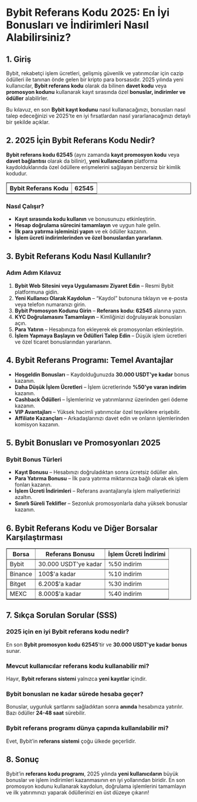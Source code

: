 <h1>Bybit Referans Kodu 2025: En İyi Bonusları ve İndirimleri Nasıl Alabilirsiniz?</h1>
    
<h2>1. Giriş</h2>
<p>Bybit, rekabetçi işlem ücretleri, gelişmiş güvenlik ve yatırımcılar için cazip ödülleri ile tanınan önde gelen bir kripto para borsasıdır. 2025 yılında yeni kullanıcılar, <strong>Bybit referans kodu</strong> olarak da bilinen <strong>davet kodu</strong> veya <strong>promosyon kodunu</strong> kullanarak kayıt sırasında özel <strong>bonuslar, indirimler ve ödüller</strong> alabilirler.</p>
<p>Bu kılavuz, en son <strong>Bybit kayıt kodunu</strong> nasıl kullanacağınızı, bonusları nasıl talep edeceğinizi ve 2025'te en iyi fırsatlardan nasıl yararlanacağınızı detaylı bir şekilde açıklar.</p>
    
<h2>2. 2025 İçin Bybit Referans Kodu Nedir?</h2>
<p><strong>Bybit referans kodu 62545</strong> (aynı zamanda <strong>kayıt promosyon kodu</strong> veya <strong>davet bağlantısı</strong> olarak da bilinir), <strong>yeni kullanıcıların</strong> platforma kaydolduklarında özel ödüllere erişmelerini sağlayan benzersiz bir kimlik kodudur.</p>
    
<table border="1">
        <tr>
            <th>Bybit Referans Kodu</th>
            <th>62545</th>
        </tr>
</table>
    
<h3>Nasıl Çalışır?</h3>
<ul>
    <li><strong>Kayıt sırasında kodu kullanın</strong> ve bonusunuzu etkinleştirin.</li>
    <li><strong>Hesap doğrulama sürecini tamamlayın</strong> ve uygun hale gelin.</li>
    <li><strong>İlk para yatırma işleminizi yapın</strong> ve ek ödüller kazanın.</li>
    <li><strong>İşlem ücreti indirimlerinden ve özel bonuslardan yararlanın</strong>.</li>
</ul>
    
<h2>3. Bybit Referans Kodu Nasıl Kullanılır?</h2>
<h3>Adım Adım Kılavuz</h3>
<ol>
    <li><strong>Bybit Web Sitesini veya Uygulamasını Ziyaret Edin</strong> – Resmi Bybit platformuna gidin.</li>
    <li><strong>Yeni Kullanıcı Olarak Kaydolun</strong> – “Kaydol” butonuna tıklayın ve e-posta veya telefon numaranızı girin.</li>
    <li><strong>Bybit Promosyon Kodunu Girin</strong> – <strong>Referans kodu: 62545</strong> alanına yazın.</li>
    <li><strong>KYC Doğrulamasını Tamamlayın</strong> – Kimliğinizi doğrulayarak bonusları açın.</li>
    <li><strong>Para Yatırın</strong> – Hesabınıza fon ekleyerek ek promosyonları etkinleştirin.</li>
    <li><strong>İşlem Yapmaya Başlayın ve Ödülleri Talep Edin</strong> – Düşük işlem ücretleri ve özel ticaret bonuslarından yararlanın.</li>
</ol>
    
<h2>4. Bybit Referans Programı: Temel Avantajlar</h2>
<ul>
    <li><strong>Hoşgeldin Bonusları</strong> – Kaydolduğunuzda <strong>30.000 USDT'ye kadar</strong> bonus kazanın.</li>
    <li><strong>Daha Düşük İşlem Ücretleri</strong> – İşlem ücretlerinde <strong>%50'ye varan indirim</strong> kazanın.</li>
    <li><strong>Cashback Ödülleri</strong> – İşlemleriniz ve yatırımlarınız üzerinden geri ödeme kazanın.</li>
    <li><strong>VIP Avantajları</strong> – Yüksek hacimli yatırımcılar özel teşviklere erişebilir.</li>
    <li><strong>Affiliate Kazançları</strong> – Arkadaşlarınızı davet edin ve onların işlemlerinden komisyon kazanın.</li>
</ul>
    
<h2>5. Bybit Bonusları ve Promosyonları 2025</h2>
<h3>Bybit Bonus Türleri</h3>
<ul>
    <li><strong>Kayıt Bonusu</strong> – Hesabınızı doğruladıktan sonra ücretsiz ödüller alın.</li>
    <li><strong>Para Yatırma Bonusu</strong> – İlk para yatırma miktarınıza bağlı olarak ek işlem fonları kazanın.</li>
    <li><strong>İşlem Ücreti İndirimleri</strong> – Referans avantajlarıyla işlem maliyetlerinizi azaltın.</li>
    <li><strong>Sınırlı Süreli Teklifler</strong> – Sezonluk promosyonlarla daha yüksek bonuslar kazanın.</li>
</ul>
    
<h2>6. Bybit Referans Kodu ve Diğer Borsalar Karşılaştırması</h2>
<table border="1">
        <tr>
            <th>Borsa</th>
            <th>Referans Bonusu</th>
            <th>İşlem Ücreti İndirimi</th>
        </tr>
        <tr>
            <td>Bybit</td>
            <td>30.000 USDT'ye kadar</td>
            <td>%50 indirim</td>
        </tr>
        <tr>
            <td>Binance</td>
            <td>100$'a kadar</td>
            <td>%10 indirim</td>
        </tr>
        <tr>
            <td>Bitget</td>
            <td>6.200$'a kadar</td>
            <td>%30 indirim</td>
        </tr>
        <tr>
            <td>MEXC</td>
            <td>8.000$'a kadar</td>
            <td>%40 indirim</td>
        </tr>
</table>
    
<h2>7. Sıkça Sorulan Sorular (SSS)</h2>
<h3>2025 için en iyi Bybit referans kodu nedir?</h3>
<p>En son <strong>Bybit promosyon kodu</strong> <strong>62545</strong>'tir ve <strong>30.000 USDT'ye kadar bonus</strong> sunar.</p>
    
<h3>Mevcut kullanıcılar referans kodu kullanabilir mi?</h3>
<p>Hayır, <strong>Bybit referans sistemi</strong> yalnızca <strong>yeni kayıtlar</strong> içindir.</p>
    
<h3>Bybit bonusları ne kadar sürede hesaba geçer?</h3>
<p>Bonuslar, uygunluk şartlarını sağladıktan sonra <strong>anında</strong> hesabınıza yatırılır. Bazı ödüller <strong>24-48 saat</strong> sürebilir.</p>
    
<h3>Bybit referans programı dünya çapında kullanılabilir mi?</h3>
<p>Evet, Bybit’in <strong>referans sistemi</strong> çoğu ülkede geçerlidir.</p>
    
<h2>8. Sonuç</h2>
<p>Bybit’in <strong>referans kodu programı</strong>, 2025 yılında <strong>yeni kullanıcıların</strong> büyük bonuslar ve işlem indirimleri kazanmasının en iyi yollarından biridir. En son promosyon kodunu kullanarak kaydolun, doğrulama işlemlerini tamamlayın ve ilk yatırımınızı yaparak ödüllerinizi en üst düzeye çıkarın!</p>
</body>
</html>
